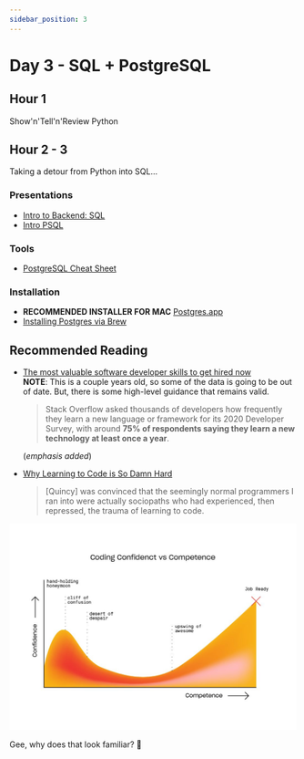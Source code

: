 ```yaml
---
sidebar_position: 3
---
```


# Day 3 - SQL + PostgreSQL

## Hour 1

Show'n'Tell'n'Review Python

## Hour 2 - 3

Taking a detour from Python into SQL...

### Presentations

- [Intro to Backend: SQL](https://docs.google.com/presentation/d/1YmJdFVibKDHaV7-l_bkn32ib42lBuiPBvtEerOad4Tg/edit?usp=sharing)
- [Intro PSQL](https://docs.google.com/presentation/d/1dXS8LL3yzo-QPqwdicnlmNfJYicOjFkYS9pBwKW2uoQ/edit?usp=sharing)

### Tools

- [PostgreSQL Cheat Sheet](./files/PostgreSQL-Cheat-Sheet.pdf)

### Installation

- **RECOMMENDED INSTALLER FOR MAC** [Postgres.app](https://postgresapp.com/downloads.html)
- [Installing Postgres via Brew](https://gist.github.com/ibraheem4/ce5ccd3e4d7a65589ce84f2a3b7c23a3)

## Recommended Reading

- [The most valuable software developer skills to get hired now](https://www.infoworld.com/article/3583931/the-most-valuable-software-developer-skills.html)<br/>**NOTE**: This is a couple years old, so some of the data is going to be out of date. But, there is some high-level guidance that remains valid.

    > Stack Overflow asked thousands of developers how frequently they learn a new language or framework for its 2020 Developer Survey, with around **75% of respondents saying they learn a new technology at least once a year**.

    (_emphasis added_)

- [Why Learning to Code is So Damn Hard](https://www.thinkful.com/blog/why-learning-to-code-is-so-damn-hard/)

    > [Quincy] was convinced that the seemingly normal programmers I ran into were actually sociopaths who had experienced, then repressed, the trauma of learning to code.

![Coding Confidence vs Competence](./files/LearningToCode_20200306_Blog_Graph_08-1.jpg)

Gee, why does that look familiar? 🤔
